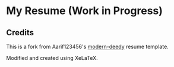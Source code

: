 # My Resume (Work in Progress)

## Credits
This is a fork from Aarif123456's [modern-deedy](https://github.com/Aarif123456/modern-deedy) resume template.

Modified and created using XeLaTeX.


